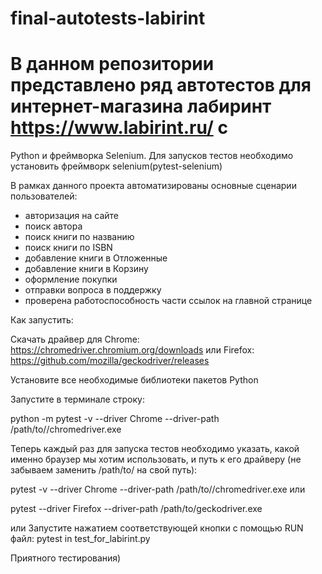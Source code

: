 # final-autotests-labirint
# В данном репозитории представлено ряд автотестов для интернет-магазина лабиринт https://www.labirint.ru/ с
Python и фреймворка Selenium. Для запусков тестов необходимо установить фреймворк selenium(pytest-selenium) 

В рамках данного проекта автоматизированы основные сценарии пользователей:
* авторизация на сайте
* поиск автора
* поиск книги по названию
* поиск книги по ISBN
* добавление книги в Отложенные
* добавление книги в Корзину
* оформление покупки
* отправки вопроса в поддержку
* проверена работоспособность части ссылок на главной странице

Как запустить:

Скачать драйвер для Chrome: https://chromedriver.chromium.org/downloads
 или  Firefox: https://github.com/mozilla/geckodriver/releases

Установите все необходимые библиотеки пакетов Python

Запустите в терминале строку:

python -m pytest -v --driver Chrome --driver-path /path/to//chromedriver.exe

Теперь каждый раз для запуска тестов необходимо указать, какой именно браузер мы хотим использовать, и путь к его драйверу (не забываем заменить /path/to/ на свой путь):

pytest -v --driver Chrome --driver-path /path/to//chromedriver.exe
или

pytest --driver Firefox --driver-path /path/to/geckodriver.exe 

или Запустите нажатием соответствующей кнопки с помощью RUN файл: pytest in test_for_labirint.py

Приятного тестирования)


